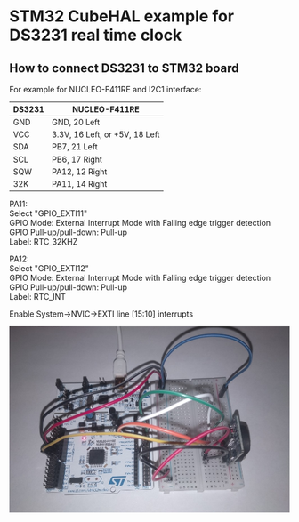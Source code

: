 # STM32 CubeHAL example for DS3231 real time clock

## How to connect DS3231 to STM32 board

For example for NUCLEO-F411RE and I2C1 interface: 

| DS3231 | NUCLEO-F411RE |
|--------|---------------|
| GND    | GND, 20 Left  |
| VCC    | 3.3V, 16 Left, or +5V, 18 Left|
| SDA    | PB7, 21 Left  |
| SCL    | PB6, 17 Right |
| SQW    | PA12, 12 Right |
| 32K    | PA11, 14 Right |

PA11: <br/>
Select "GPIO_EXTI11"<br/>
GPIO Mode: External Interrupt Mode with Falling edge trigger detection<br/>
GPIO Pull-up/pull-down: Pull-up<br/>
Label: RTC_32KHZ

PA12:<br/>
Select "GPIO_EXTI12"<br/>
GPIO Mode: External Interrupt Mode with Falling edge trigger detection<br/>
GPIO Pull-up/pull-down: Pull-up<br/>
Label: RTC_INT<br/>

Enable System->NVIC->EXTI line [15:10] interrupts

<img src="https://github.com/edarichev/mclib/blob/master/examples/STM32_HAL/STM32F411RET6_DS3231/ds3231_maket.jpg" />

